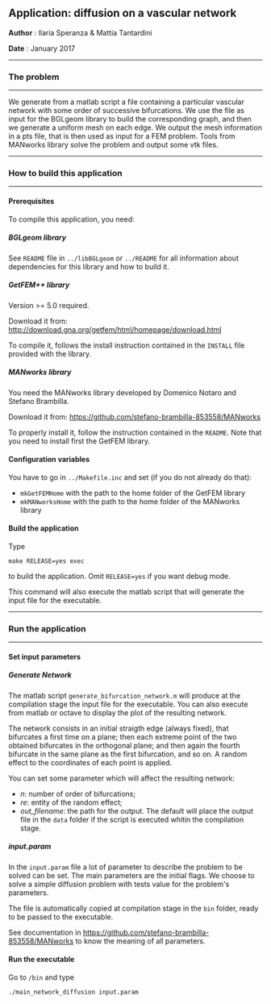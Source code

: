 ## Application: diffusion on a vascular network

**Author** : Ilaria Speranza & Mattia Tantardini 

**Date**   : January 2017

----------------------------------------------------
### The problem
----------------------------------------------------

We generate from a matlab script a file containing a particular 
vascular network with some order of successive bifurcations. We 
use the file as input for the BGLgeom library to build the 
corresponding graph, and then we generate a uniform mesh on each 
edge. We output the mesh information in a pts file, that is then 
used as input for a FEM problem. Tools from MANworks library solve
the problem and output some vtk files.

-----------------------------------------------------
### How to build this application
-----------------------------------------------------

#### Prerequisites

To compile this application, you need:

##### BGLgeom library

See `README` file in `../libBGLgeom` or `../README` for all 
information about dependencies for this library and how to 
build it.

##### GetFEM++ library

Version >= 5.0 required. 

Download it from: <http://download.gna.org/getfem/html/homepage/download.html>

To compile it, follows the install instruction contained in the `INSTALL` 
file provided with the library.

##### MANworks library

You need the MANworks library developed by Domenico Notaro and Stefano Brambilla.

Download it from: <https://github.com/stefano-brambilla-853558/MANworks>

To properly install it, follow the instruction contained in the `README`. Note 
that you need to install first the GetFEM library.


#### Configuration variables

You have to go in `../Makefile.inc` and set (if you do not already do that):
- `mkGetFEMHome`   with the path to the home folder of the GetFEM library
- `mkMANworksHome` with the path to the home folder of the MANworks library


#### Build the application

Type
```
make RELEASE=yes exec
```
to build the application. Omit `RELEASE=yes` if you want debug mode.

This command will also execute the matlab script that will generate the 
input file for the executable.


-------------------------------------------------------
### Run the application
-------------------------------------------------------

#### Set input parameters

##### Generate Network

The matlab script `generate_bifurcation_network.m` will produce at the 
compilation stage the input file for the executable. You can also execute 
from matlab or octave to display the plot of the resulting network.

The network consists in an initial straigth edge (always fixed), that 
bifurcates a first time on a plane; then each extreme point of the two 
obtained bifurcates in the orthogonal plane; and then again the fourth 
bifurcate in the same plane as the first bifurcation, and so on. A random 
effect to the coordinates of each point is applied.

You can set some parameter which will affect the resulting network:
- *n*: number of order of bifurcations;
- *re*: entity of the random effect;
- *out_filename*: the path for the output. The default will place the output 
				  file in the `data` folder if the script is executed whitin 
				  the compilation stage.
				  
##### input.param

In the `input.param` file a lot of parameter to describe the problem to be 
solved can be set. The main parameters are the initial flags. We choose to 
solve a simple diffusion problem with tests value for the problem's parameters.

The file is automatically copied at compilation stage in the `bin` folder, 
ready to be passed to the executable.

See documentation in <https://github.com/stefano-brambilla-853558/MANworks> 
to know the meaning of all parameters.

#### Run the executable

Go to `/bin` and type
```
./main_network_diffusion input.param
```



